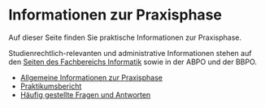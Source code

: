 # Informationen zur Praxisphase

Auf dieser Seite finden Sie praktische Informationen zur Praxisphase.

Studienrechtlich-relevanten und administrative Informationen stehen auf den [Seiten des Fachbereichs Informatik](https://fbi.h-da.de/studium/studienorganisation/) sowie in der ABPO und der BBPO.

<!-- ## Praxisphase -->

* [Allgemeine Informationen zur Praxisphase](./praxisphase/allg_informationen.md) 
* [Praktikumsbericht](./praxisphase/bericht.md)
* [Häufig gestellte Fragen und Antworten](./praxisphase/questions_answers.md)